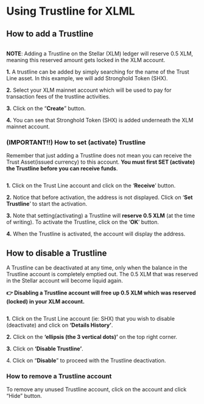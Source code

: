 # Using Trustline for XLML

## How to add a Trustline <a href="#6901" id="6901"></a>

<div align="left">

<img src="https://miro.medium.com/max/700/1*sPO8QkGuRmW_XxWoQ3InEA.png" alt="">

</div>

**NOTE**: Adding a Trustline on the Stellar (XLM) ledger will reserve 0.5 XLM, meaning this reserved amount gets locked in the XLM account.

**1.** A trustline can be added by simply searching for the name of the Trust Line asset. In this example, we will add Stronghold Token (SHX).

**2.** Select your XLM mainnet account which will be used to pay for transaction fees of the trustline activities.

**3.** Click on the “**Create**” button.

**4.** You can see that Stronghold Token (SHX) is added underneath the XLM mainnet account.

### (IMPORTANT!!) How to set (activate) Trustline <a href="#5025" id="5025"></a>

Remember that just adding a Trustline does not mean you can receive the Trust Asset(issued currency) to this account. **You must first SET (activate) the Trustline before you can receive funds**.

<div align="left">

<img src="https://miro.medium.com/max/700/1*cTtnhv5e310atTKhIlqWcQ.png" alt="">

</div>

**1.** Click on the Trust Line account and click on the ‘**Receive**’ button.

**2.** Notice that before activation, the address is not displayed. Click on ‘**Set Trustline**’ to start the activation.

**3.** Note that setting(activating) a Trustline will **reserve 0.5 XLM** (at the time of writing). To activate the Trustline, click on the ‘**OK**’ button.

**4.** When the Trustline is activated, the account will display the address.

## How to disable a Trustline <a href="#6912" id="6912"></a>

A Trustline can be deactivated at any time, only when the balance in the Trustline account is completely emptied out. The 0.5 XLM that was reserved in the Stellar account will become liquid again.

**👉 Disabling a Trustline account will free up 0.5 XLM which was reserved (locked) in your XLM account.**

<div align="left">

<img src="https://miro.medium.com/max/700/1*JYz6LL0p89rc4TqTQDqQPw.png" alt="">

</div>

**1.** Click on the Trust Line account (ie: SHX) that you wish to disable (deactivate) and click on **‘Details History’**.

**2.** Click on the **‘ellipsis (the 3 vertical dots)’** on the top right corner.

**3.** Click on **‘Disable Trustline’**.

4\. Click on “**Disable**” to proceed with the Trustline deactivation.

### How to remove a Trustline account <a href="#08b8" id="08b8"></a>

To remove any unused Trustline account, click on the account and click “Hide” button.
